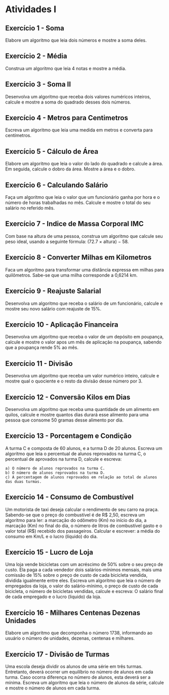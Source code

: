 # Atividades I

## Exercício 1 - Soma
Elabore um algoritmo que leia dois números e mostre a soma deles.

## Exercício 2 - Média
Construa um algoritmo que leia 4 notas e mostre a média.

## Exercício 3 - Soma II
Desenvolva um algoritmo que receba dois valores numéricos inteiros, calcule e mostre a
soma do quadrado desses dois números.

## Exercício 4 - Metros para Centimetros
Escreva um algoritmo que leia uma medida em metros e converta para centímetros.

## Exercício 5 - Cálculo de Área
Elabore um algoritmo que leia o valor do lado do quadrado e calcule a área. Em seguida,
calcule o dobro da área. Mostre a área e o dobro.

## Exercício 6 - Calculando Salário
Faça um algoritmo que leia o valor que um funcionário ganha por hora e o número de
horas trabalhadas no mês. Calcule e mostre o total do seu salário no referido mês.

## Exercício 7 - Indice de Massa Corporal IMC
Com base na altura de uma pessoa, construa um algoritmo que calcule seu peso ideal,
usando a seguinte fórmula: (72.7 × altura) − 58.

## Exercício 8 - Converter Milhas em Kilometros
Faca um algoritmo para transformar uma distância expressa em milhas para quilômetros.
Sabe-se que uma milha corresponde a 0,6214 km.

## Exercício 9 - Reajuste Salarial
Desenvolva um algoritmo que receba o salário de um funcionário, calcule e mostre seu
novo salário com reajuste de 15%.

## Exercício 10 - Aplicação Financeira
Desenvolva um algoritmo que receba o valor de um depósito em poupança, calcule e mostre
o valor apos um mês de aplicação na poupança, sabendo que a poupança rende 5% ao mês.

## Exercício 11 - Divisão
Desenvolva um algoritmo que receba um valor numérico inteiro, calcule e mostre qual o
quociente e o resto da divisão desse número por 3.

## Exercício 12 - Conversão Kilos em Dias
Desenvolva um algoritmo que receba uma quantidade de um alimento em quilos, calcule e
mostre quantos dias durará esse alimento para uma pessoa que consome 50 gramas desse
alimento por dia.

## Exercício 13 - Porcentagem e Condição
A turma C e composta de 60 alunos, e a turma D de 20 alunos. Escreva um algoritmo que
leia o percentual de alunos reprovados na turma C, o percentual de aprovados na turma
D, calcule e escreva:

	a) O número de alunos reprovados na turma C.
	b) O número de alunos reprovados na turma D.
	c) A percentagem de alunos reprovados em relação ao total de alunos das duas turmas.

## Exercício 14 - Consumo de Combustível
Um motorista de taxi deseja calcular o rendimento de seu carro na praça. Sabendo-se que o preço do combustível é de R$ 2,50, escreva um algoritmo para ler: a marcação do odômetro (Km)
no início do dia, a marcação (Km) no final do dia, o número de litros de combustível gasto e o valor total (R$) recebido dos passageiros. Calcular e escrever: a média do consumo em Km/L e o lucro
(líquido) do dia.

## Exercício 15 - Lucro de Loja
Uma loja vende bicicletas com um acréscimo de 50% sobre o seu preço de custo. Ela paga
a cada vendedor dois salários-mínimos mensais, mais uma comissão de 15% sobre o preço
de custo de cada bicicleta vendida, dividida igualmente entre eles. Escreva um algoritmo
que leia o número de empregados da loja, o valor do salário-mínimo, o preço de custo de
cada bicicleta, o número de bicicletas vendidas, calcule e escreva: O salário final de cada
empregado e o lucro (liquido) da loja.

## Exercício 16 - Milhares Centenas Dezenas Unidades
Elabore um algoritmo que decomponha o número 1738, informando ao usuário o número
de unidades, dezenas, centenas e milhares.

## Exercício 17 - Divisão de Turmas
Uma escola deseja dividir os alunos de uma série em três turmas. Entretanto, deverá
ocorrer um equilíbrio no número de alunos em cada turma. Caso ocorra diferença no
número de alunos, esta deverá ser a mínima. Escreva um algoritmo que leia o número de
alunos da série, calcule e mostre o número de alunos em cada turma.